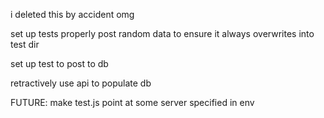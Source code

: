 i deleted this by accident omg

set up tests properly
post random data to ensure it always overwrites into test dir

set up test to post to db

retractively use api to populate db

FUTURE:
make test.js point at some server specified in env
